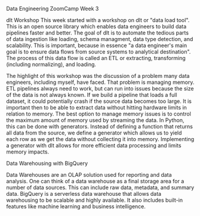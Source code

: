 Data Engineering ZoomCamp Week 3

dlt Workshop
This week started with a workshop on dlt or "data load tool". This is an open source library which enables data engineers to build data pipelines faster and better. The goal of dlt is to automate the tedious parts of data ingestion like loading, schema managment, data type detection, and scalability. This is important, because in essence "a data engineer's main goal is to ensure data flows from source systems to analytical destination". The process of this data flow is called an ETL or extracting, transforming (including normalizing), and loading.

The highlight of this workshop was the discussion of a problem many data engineers, including myself, have faced. That problem is managing memory. ETL pipelines always need to work, but can run into issues because the size of the data is not always known. If we build a pipeline that loads a full dataset, it could potentially crash if the source data becomes too large. It is important then to be able to extract data without hitting hardware limits in relation to memory. The best option to manage memory issues is to control the maximum amount of memory used by streaming the data. In Python, this can be done with generators. Instead of defining a function that returns all data from the source, we define a generator which allows us to yield each row as we get the data without collecting it into memory. Implementing a generator with dlt allows for more efficient data processing and limits memory impacts.

Data Warehousing with BigQuery

Data Warehouses are an OLAP solution used for reporting and data analysis. One can think of a data warehouse as a final storage area for a number of data sources. This can include raw data, metadata, and summary data. BigQuery is a serverless data warehouse that allows data warehousing to be scalable and highly available. It also includes built-in features like machine learning and business intelligence.